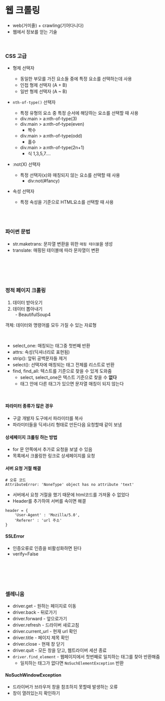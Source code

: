 # 웹 크롤링
- web(거미줄) + crawling(기어다니다)
- 웹에서 정보를 얻는 기술 

<br>

### CSS 고급
- 형제 선택자
  - 동일한 부모를 가진 요소들 중에 특정 요소를 선택하는데 사용 
  - 인접 형제 선택자 (A + B)
  - 일반 형제 선택자 (A ~ B)

- `nth-of-type()` 선택자
  - 특정 유형의 요소 중 특정 순서에 해당하는 요소를 선택할 때 사용
  - div.main > a:nth-of-type(3)
  - div.main > a:nth-of-type(even)
    - 짝수
  - div.main > a:nth-of-type(odd)
    - 홀수
  - div.main > a:nth-of-type(2n+1)
    - 식 1,3,5,7....

- :not(X) 선택자
  - 특정 선택자(x)와 매칭되지 않는 요소를 선택할 때 사용
    - div:not(#fancy)

- 속성 선택자
  - 특정 속성을 기준으로 HTML요소를 선택할 때 사용

<br><br>

### 파이썬 문법
- str.maketrans: 문자열 변환을 위한 `매핑 테이블`을 생성
- translate: 매핑된 테이블에 따라 문자열이 변환 

<br><br><br><br>

### 정적 페이지 크롤링
1. 데이터 받아오기
2. 데이터 뽑아내기  
&nbsp;  - BeautifulSoup4 

객체: 데이터와 명령어를 모두 가질 수 있는 자료형 

<br>

- select_one: 매칭되는 태그중 첫번째 반환
- attrs: 속성(딕셔너리로 표현됨)
- strip(): 앞뒤 공백문자들 제거
- select(): 선택자에 매칭되는 태그 전체를 리스트로 반환 
- find, find_all: 텍스트를 기준으로 찾을 수 있게 도와줌
  - select, select_one은 텍스트 기준으로 찾을 수 **없다**
  - 태그 안에 다른 태그가 있으면 문자열 매칭이 되지 않는다  

<br>

#### 파라미터 종류가 많은 경우
- 구글 개발자 도구에서 파라미터를 복사 
- 파라미터들을 딕셔너리 형태로 만든다음 요청할때 같이 보냄 

#### 상세페이지 크롤링 하는 방법
- for 문 안쪽에서 추가로 요청을 보낼 수 있음
- 목록에서 크롤링한 링크로 상세페이지를 요청 

#### 서버 요청 거절 해결

```
# 오류 코드 
AttributeError: 'NoneType' object has no attribute 'text'
```
- 서버에서 요청 거절을 했기 때문에 html코드를 가져올 수 없었다
- Header를 추가하여 서버를 속이면 해결 
```
header = {
    'User-Agent' : 'Mozilla/5.0',
    'Referer' : 'url 주소'
}
```

#### SSLError
- 인증오류로 인증을 비활성화하면 된다 
- verify=False

<br><br><br><br>

### 셀레니움
- driver.get - 원하는 페이지로 이동 
- driver.back - 뒤로가기
- driver.forward - 앞으로가기
- driver.refresh - 드라이버 새로고침
- driver.current_url - 현재 url 확인 
- driver.title - 페이지 제목 확인
- driver.close - 현재 창 닫기
- driver.quit - 모든 창을 닫고, 웹트라이버 세션 종료
- `driver.find_element` - 웹페이지에서 첫번째로 일치하는 태그를 찾아 반환해줌 
  - 일치하는 태그가 없다면 `NoSuchElementException` 반환

#### NoSuchWindowException
- 드라이버가 브라우저 창을 참조하지 못할때 발생하는 오류
- 창이 열려있는지 확인하기 


